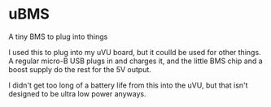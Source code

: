 # uBMS
A tiny BMS to plug into things

I used this to plug into my uVU board, but it coulld be used for other things. A regular micro-B USB plugs in and charges it, and the little BMS chip and a boost supply do the rest for the 5V output.

I didn't get too long of a battery life from this into the uVU, but that isn't designed to be ultra low power anyways.
